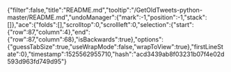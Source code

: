 {"filter":false,"title":"README.md","tooltip":"/GetOldTweets-python-master/README.md","undoManager":{"mark":-1,"position":-1,"stack":[]},"ace":{"folds":[],"scrolltop":0,"scrollleft":0,"selection":{"start":{"row":87,"column":4},"end":{"row":87,"column":68},"isBackwards":true},"options":{"guessTabSize":true,"useWrapMode":false,"wrapToView":true},"firstLineState":0},"timestamp":1525562955710,"hash":"acd3439ab8f03231b07f4e02d593d963fd749d95"}